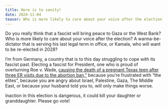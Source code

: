 ```yaml
---
title: Here is to sanity!
date: 2024-11-04
teaser: Who is more likely to care about your voice after the election? A wanna-be-dictator that is serving his last legal term in office, or Kamala, who will want to be re-elected in 2028?
---
```

Do you really think that a fascist will bring peace to Gaza or the West Bank? Who is more likely to care about your voice after the election? A wanna-be-dictator that is serving his last legal term in office, or Kamala, who will want to be re-elected in 2028?

I’m from Germany, a country that is to this day struggling to cope with its fascist past. Electing a fascist for President, one who is proud of overturning Roe v. Wade, [causing the death of a pregnant Texas teen after three ER visits due to the abortion ban,”](https://www.theguardian.com/us-news/2024/nov/01/teen-dies-abortion-ban-texas-neveah-crain) because you’re frustrated with “the elites”, because you are angry about Israel, Palestine, Gaza, The Middle East, or because your husband told you to, will only make things worse.

Inaction in this election is dangerous, it could kill your daughter or granddaughter. Please go vote!